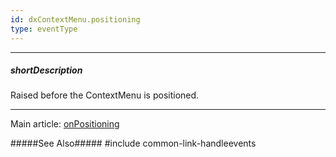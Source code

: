 ```yaml
---
id: dxContextMenu.positioning
type: eventType
---
```

---
##### shortDescription
Raised before the ContextMenu is positioned.

---
Main article: [onPositioning](/api-reference/10%20UI%20Components/dxContextMenu/1%20Configuration/onPositioning.md '/Documentation/ApiReference/UI_Components/dxContextMenu/Configuration/#onPositioning')

#####See Also#####
#include common-link-handleevents